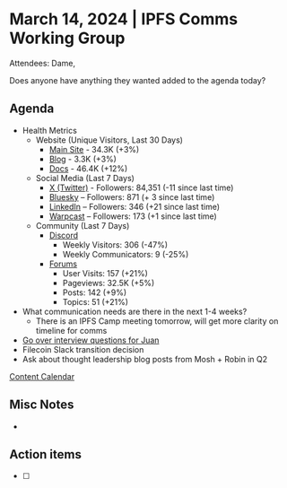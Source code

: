 # March 14, 2024 | IPFS Comms Working Group
Attendees: Dame,

Does anyone have anything they wanted added to the agenda today?

## Agenda

- Health Metrics
  - Website (Unique Visitors, Last 30 Days)
    - [Main Site](https://plausible.io/ipfs.tech) - 34.3K (+3%)
    - [Blog](https://plausible.io/blog.ipfs.tech) - 3.3K (+3%)
    - [Docs](https://plausible.io/docs.ipfs.tech) - 46.4K (+12%)
  - Social Media (Last 7 Days)
    - [X (Twitter)](https://twitter.com/IPFS) - Followers: 84,351 (-11 since last time)
    - [Bluesky](https://bsky.app/profile/ipfs.tech) – Followers: 871 (+ 3 since last time)
    - [LinkedIn](https://www.linkedin.com/company/ipfstech/) – Followers: 346 (+21 since last time)
    - [Warpcast](https://warpcast.com/ipfs) – Followers: 173 (+1 since last time)
  - Community (Last 7 Days)
    - [Discord](https://discord.gg/vj7qWuAyHY)
      - Weekly Visitors: 306 (-47%)
      - Weekly Communicators: 9 (-25%)
    - [Forums](https://discuss.ipfs.tech/admin?period=weekly)
      - User Visits: 157 (+21%)
      - Pageviews: 32.5K (+5%)
      - Posts: 142 (+9%)
      - Topics: 51 (+21%)
- What communication needs are there in the next 1-4 weeks?
  - There is an IPFS Camp meeting tomorrow, will get more clarity on timeline for comms
- [Go over interview questions for Juan](https://docs.google.com/document/d/1QzT2hOGoy0jbKpzj_62rYacQTT_gIh8ALovgtnIX7q0/edit)
- Filecoin Slack transition decision
- Ask about thought leadership blog posts from Mosh + Robin in Q2

[Content Calendar](https://dull-universe-93e.notion.site/d75694708cf34685980354b2b61c12c1?v=63f11014bff544d9a779857a23630ab5)

## Misc Notes
- 

## Action items
- [ ] 

